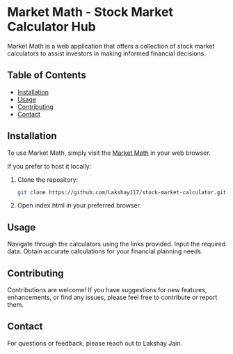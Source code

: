 # Market Math - Stock Market Calculator Hub

Market Math is a web application that offers a collection of stock market calculators to assist investors in making informed financial decisions.

## Table of Contents

- [Installation](#installation)
- [Usage](#usage)
- [Contributing](#contributing)
- [Contact](#contact)

## Installation

To use Market Math, simply visit the [Market Math](stockmarket-calculators.netlify.app) in your web browser.

If you prefer to host it locally:

1. Clone the repository:

   ```bash
   git clone https://github.com/LakshayJ17/stock-market-calculator.git

2. Open index.html in your preferred browser.

## Usage

Navigate through the calculators using the links provided.
Input the required data.
Obtain accurate calculations for your financial planning needs.

## Contributing

Contributions are welcome! If you have suggestions for new features, enhancements, or find any issues, please feel free to contribute or report them.

## Contact

For questions or feedback, please reach out to Lakshay Jain.
